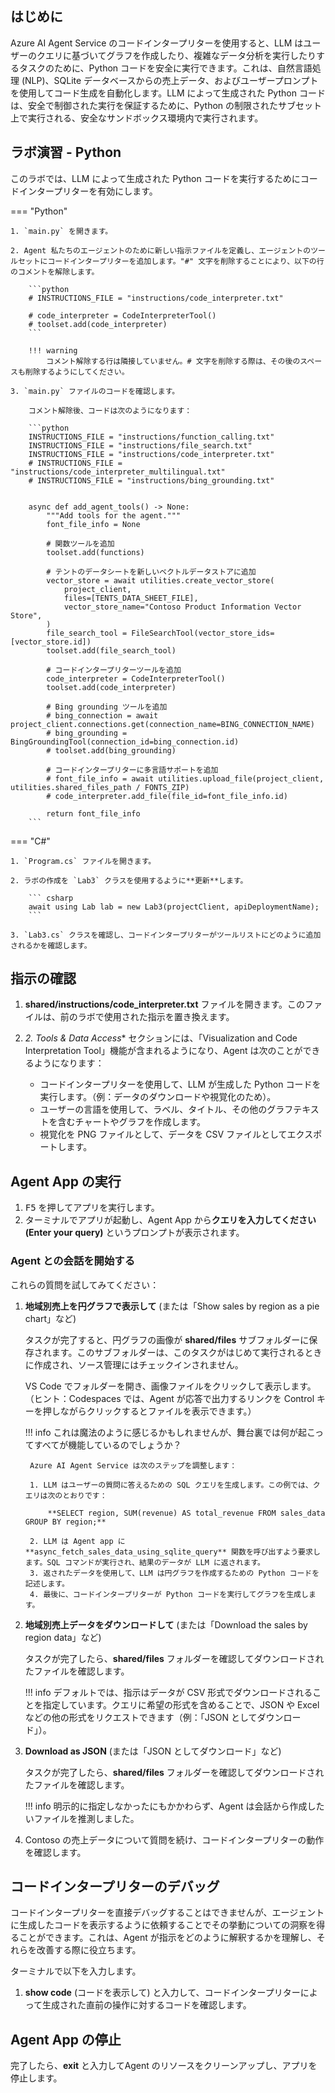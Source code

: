 ## はじめに

Azure AI Agent Service のコードインタープリターを使用すると、LLM はユーザーのクエリに基づいてグラフを作成したり、複雑なデータ分析を実行したりするタスクのために、Python コードを安全に実行できます。これは、自然言語処理 (NLP)、SQLite データベースからの売上データ、およびユーザープロンプトを使用してコード生成を自動化します。LLM によって生成された Python コードは、安全で制御された実行を保証するために、Python の制限されたサブセット上で実行される、安全なサンドボックス環境内で実行されます。

## ラボ演習 - Python

このラボでは、LLM によって生成された Python コードを実行するためにコードインタープリターを有効にします。

=== "Python"

    1. `main.py` を開きます。

    2. Agent 私たちのエージェントのために新しい指示ファイルを定義し、エージェントのツールセットにコードインタープリターを追加します。"#" 文字を削除することにより、以下の行のコメントを解除します。

        ```python
        # INSTRUCTIONS_FILE = "instructions/code_interpreter.txt"

        # code_interpreter = CodeInterpreterTool()
        # toolset.add(code_interpreter)
        ```

        !!! warning
            コメント解除する行は隣接していません。# 文字を削除する際は、その後のスペースも削除するようにしてください。

    3. `main.py` ファイルのコードを確認します。

        コメント解除後、コードは次のようになります：

        ```python
        INSTRUCTIONS_FILE = "instructions/function_calling.txt"
        INSTRUCTIONS_FILE = "instructions/file_search.txt"
        INSTRUCTIONS_FILE = "instructions/code_interpreter.txt"
        # INSTRUCTIONS_FILE = "instructions/code_interpreter_multilingual.txt"
        # INSTRUCTIONS_FILE = "instructions/bing_grounding.txt"


        async def add_agent_tools() -> None:
            """Add tools for the agent."""
            font_file_info = None

            # 関数ツールを追加
            toolset.add(functions)

            # テントのデータシートを新しいベクトルデータストアに追加
            vector_store = await utilities.create_vector_store(
                project_client,
                files=[TENTS_DATA_SHEET_FILE],
                vector_store_name="Contoso Product Information Vector Store",
            )
            file_search_tool = FileSearchTool(vector_store_ids=[vector_store.id])
            toolset.add(file_search_tool)

            # コードインタープリターツールを追加
            code_interpreter = CodeInterpreterTool()
            toolset.add(code_interpreter)

            # Bing grounding ツールを追加
            # bing_connection = await project_client.connections.get(connection_name=BING_CONNECTION_NAME)
            # bing_grounding = BingGroundingTool(connection_id=bing_connection.id)
            # toolset.add(bing_grounding)

            # コードインタープリターに多言語サポートを追加
            # font_file_info = await utilities.upload_file(project_client, utilities.shared_files_path / FONTS_ZIP)
            # code_interpreter.add_file(file_id=font_file_info.id)

            return font_file_info
        ```

=== "C#"

    1. `Program.cs` ファイルを開きます。

    2. ラボの作成を `Lab3` クラスを使用するように**更新**します。

        ``` csharp
        await using Lab lab = new Lab3(projectClient, apiDeploymentName);
        ```

    3. `Lab3.cs` クラスを確認し、コードインタープリターがツールリストにどのように追加されるかを確認します。


## 指示の確認

1. **shared/instructions/code_interpreter.txt** ファイルを開きます。このファイルは、前のラボで使用された指示を置き換えます。
2. *2. Tools & Data Access** セクションには、「Visualization and Code Interpretation Tool」機能が含まれるようになり、Agent は次のことができるようになります：

    * コードインタープリターを使用して、LLM が生成した Python コードを実行します。（例：データのダウンロードや視覚化のため）。
    * ユーザーの言語を使用して、ラベル、タイトル、その他のグラフテキストを含むチャートやグラフを作成します。
    * 視覚化を PNG ファイルとして、データを CSV ファイルとしてエクスポートします。

## Agent App の実行

1. <kbd>F5</kbd> を押してアプリを実行します。
2. ターミナルでアプリが起動し、Agent App から**クエリを入力してください (Enter your query)** というプロンプトが表示されます。

### Agent との会話を開始する

これらの質問を試してみてください：

1. **地域別売上を円グラフで表示して** (または「Show sales by region as a pie chart」など)

    タスクが完了すると、円グラフの画像が **shared/files** サブフォルダーに保存されます。このサブフォルダーは、このタスクがはじめて実行されるときに作成され、ソース管理にはチェックインされません。

    VS Code でフォルダーを開き、画像ファイルをクリックして表示します。（ヒント：Codespaces では、Agent が応答で出力するリンクを Control キーを押しながらクリックするとファイルを表示できます。）

    !!! info
        これは魔法のように感じるかもしれませんが、舞台裏では何が起こってすべてが機能しているのでしょうか？

        Azure AI Agent Service は次のステップを調整します：

        1. LLM はユーザーの質問に答えるための SQL クエリを生成します。この例では、クエリは次のとおりです：

            **SELECT region, SUM(revenue) AS total_revenue FROM sales_data GROUP BY region;**

        2. LLM は Agent app に **async_fetch_sales_data_using_sqlite_query** 関数を呼び出すよう要求します。SQL コマンドが実行され、結果のデータが LLM に返されます。
        3. 返されたデータを使用して、LLM は円グラフを作成するための Python コードを記述します。
        4. 最後に、コードインタープリターが Python コードを実行してグラフを生成します。

2. **地域別売上データをダウンロードして** (または「Download the sales by region data」など)

    タスクが完了したら、**shared/files** フォルダーを確認してダウンロードされたファイルを確認します。

    !!! info
        デフォルトでは、指示はデータが CSV 形式でダウンロードされることを指定しています。クエリに希望の形式を含めることで、JSON や Excel などの他の形式をリクエストできます（例：「JSON としてダウンロード」）。

3. **Download as JSON** (または「JSON としてダウンロード」など)

    タスクが完了したら、**shared/files** フォルダーを確認してダウンロードされたファイルを確認します。

    !!! info
        明示的に指定しなかったにもかかわらず、Agent は会話から作成したいファイルを推測しました。

4. Contoso の売上データについて質問を続け、コードインタープリターの動作を確認します。

## コードインタープリターのデバッグ

コードインタープリターを直接デバッグすることはできませんが、エージェントに生成したコードを表示するように依頼することでその挙動についての洞察を得ることができます。これは、Agent が指示をどのように解釈するかを理解し、それらを改善する際に役立ちます。

ターミナルで以下を入力します。

1. **show code** (コードを表示して) と入力して、コードインタープリターによって生成された直前の操作に対するコードを確認します。


## Agent App の停止

完了したら、**exit** と入力してAgent のリソースをクリーンアップし、アプリを停止します。
